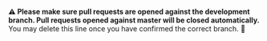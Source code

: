 **:warning: Please make sure pull requests are opened against the development branch. Pull requests opened against master will be closed automatically.** You may delete this line once you have confirmed the correct branch. :pray:
